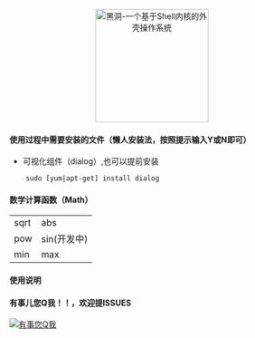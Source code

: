 <p align="center">
    <img src="https://ss1.bdstatic.com/5eN1bjq8AAUYm2zgoY3K/r/www/cache/yunying/blackhole/img/blackhole2019_pc.png" 
    height=200px
    width=200px
    alt="黑洞-一个基于Shell内核的外壳操作系统">
</p>

#### 使用过程中需要安装的文件（懒人安装法，按照提示输入Y或N即可）

 * 可视化组件（dialog）,也可以提前安装
 ```jshelllanguage
     sudo [yum|apt-get] install dialog
 ```   

#### 数学计算函数（Math）
|     |   |
|  ----  | ----  |
| sqrt  | abs |
| pow  | sin(开发中) |
| min  | max |
    
#### 使用说明

#### 有事儿您Q我！！，欢迎提ISSUES
<a target="_blank" href="http://wpa.qq.com/msgrd?v=3&amp;uin=710201236&amp;site=qq&amp;menu=yes">
    <img border="0" src="http://wpa.qq.com/pa?p=1:710201236:13" alt="有事您Q我" title="有事您Q我">
</a>

